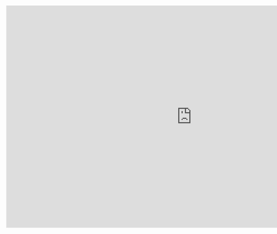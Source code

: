 <iframe style="border: 1px solid rgba(0, 0, 0, 0.1);" width="1000" height="600" src="https://www.figma.com/embed?embed_host=share&url=https%3A%2F%2Fwww.figma.com%2Ffile%2F2Xzb3mL9nwSprFN3lMweja%2FNeo.form.field-Hierarchy%3Fnode-id%3D0%253A1%26t%3DxfeBL4RWaRZGyAic-1%2Fhide-ui" allowfullscreen></iframe>
